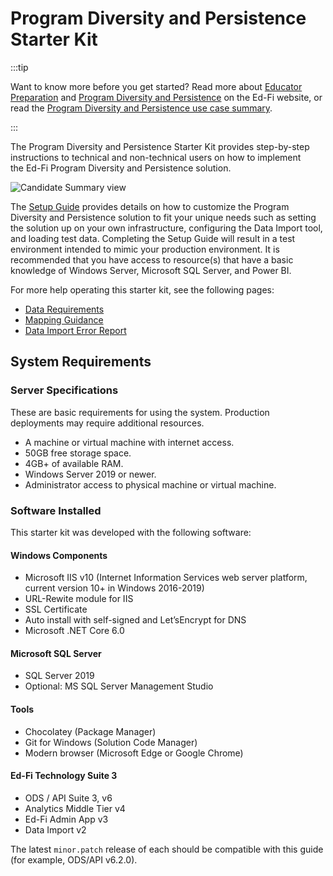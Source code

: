 # Program Diversity and Persistence Starter Kit

:::tip

Want to know more before you get started? Read more about [Educator Preparation](https://www.ed-fi.org/how-to-use-ed-fi/educator-prep-programs/) and [Program Diversity and Persistence](https://www.ed-fi.org/how-to-use-ed-fi/educator-prep-programs/program-diversity-and-persistence/) on the Ed-Fi website, or read the [Program Diversity and Persistence use case summary](/getting-started/educator-pipeline/program-diversity).

:::

The Program Diversity and Persistence Starter Kit provides step-by-step instructions to technical and non-technical users on how to implement the Ed-Fi Program Diversity and Persistence solution.

![Candidate Summary view](https://edfidocs.blob.core.windows.net/$web/img/getting-started/use-cases/epp/candidate-summary-small.png)

The [Setup Guide](./setup-guide.md) provides details on how to customize the Program Diversity and Persistence solution to fit your unique needs such as setting the solution up on your own infrastructure, configuring the Data Import tool, and loading test data. Completing the Setup Guide will result in a test environment intended to mimic your production environment. It is recommended that you have access to resource(s) that have a basic knowledge of Windows Server, Microsoft SQL Server, and Power BI.

For more help operating this starter kit, see the following pages:

* [Data Requirements](./data-requirements.md)
* [Mapping Guidance](./mapping-guidance.md)
* [Data Import Error Report](./data-import-error-report.md)

## System Requirements

### Server Specifications

These are basic requirements for using the system. Production deployments may require additional resources.

* A machine or virtual machine with internet access.
* 50GB free storage space.
* 4GB+ of available RAM.
* Windows Server 2019 or newer.
* Administrator access to physical machine or virtual machine.

### Software Installed

This starter kit was developed with the following software:

#### Windows Components

* Microsoft IIS v10 (Internet Information Services web server platform, current version 10+ in Windows 2016-2019)
* URL-Rewite module for IIS
* SSL Certificate
* Auto install with self-signed and Let’sEncrypt for DNS
* Microsoft .NET Core 6.0

#### Microsoft SQL Server

* SQL Server 2019
* Optional: MS SQL Server Management Studio

#### Tools

* Chocolatey (Package Manager)
* Git for Windows (Solution Code Manager)
* Modern browser (Microsoft Edge or Google Chrome)

#### Ed-Fi Technology Suite 3

* ODS / API Suite 3, v6
* Analytics Middle Tier v4
* Ed-Fi Admin App v3
* Data Import v2

The latest `minor.patch` release of each should be compatible with this guide (for example, ODS/API v6.2.0).
